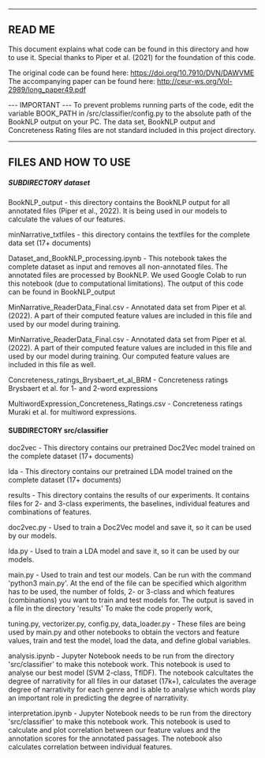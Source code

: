 ---------------------------------
READ ME
---------------------------------

This document explains what code can be found in this directory and how to use it.
Special thanks to Piper et al. (2021) for the foundation of this code.

The original code can be found here: https://doi.org/10.7910/DVN/DAWVME
The accompanying paper can be found here: http://ceur-ws.org/Vol-2989/long_paper49.pdf

--- IMPORTANT ---
To prevent problems running parts of the code, edit the variable BOOK_PATH in /src/classifier/config.py to
the absolute path of the BookNLP output on your PC. The data set, BookNLP output and Concreteness Rating files are not standard included in this project
directory.

---------------------------------
FILES AND HOW TO USE
---------------------------------

##### SUBDIRECTORY dataset

BookNLP_output - this directory contains the BookNLP output for all annotated files (Piper et al., 2022). It is being used in our models to calculate the values of our features.

minNarrative_txtfiles - this directory contains the textfiles for the complete data set (17+ documents)

Dataset\_and\_BookNLP_processing.ipynb - This notebook takes the complete dataset as input and removes all non-annotated files. The annotated files are processed by BookNLP. We used Google Colab to run this notebook (due to computational limitations). The output of this code can be found in BookNLP\_output

MinNarrative\_ReaderData_Final.csv - Annotated data set from Piper et al. (2022). A part of their computed feature values are included in this file and used by our model during training.

MinNarrative\_ReaderData_Final.csv - Annotated data set from Piper et al. (2022). A part of their computed feature values are included in this file and used by our model during training. Our computed feature values are included in this file as well.

Concreteness\_ratings\_Brysbaert\_et\_al_BRM - Concreteness ratings Brysbaert et al. for 1- and 2-word expressions

MultiwordExpression\_Concreteness\_Ratings.csv - Concreteness ratings Muraki et al. for multiword expressions.


#### SUBDIRECTORY src/classifier

doc2vec - This directory contains our pretrained Doc2Vec model trained on the complete dataset (17+ documents)

lda - This directory contains our pretrained LDA model trained on the complete dataset (17+ documents)

results - This directory contains the results of our experiments. It contains files for 2- and 3-class experiments, the baselines, individual features and combinations of features.

doc2vec.py - Used to train a Doc2Vec model and save it, so it can be used by our models.

lda.py - Used to train a LDA model and save it, so it can be used by our models.

main.py - Used to train and test our models. Can be run with the command 'python3 main.py'. At the
end of the file can be specified which algorithm has to be used, the number of folds, 2- or 3-class and which features (combinations) you want to train and test models for. The output is saved in a file in the directory 'results'
To make the code properly work,

tuning.py, vectorizer.py, config.py, data_loader.py - These files are being used by main.py and other notebooks to obtain the vectors and feature values, train and test the model, load the data, and define global variables.

analysis.ipynb - Jupyter Notebook needs to be run from the directory 'src/classifier' to make this notebook work. This notebook is used to analyse our best model (SVM 2-class, TfIDF). The notebook calcultates the degree of narrativity for all files in our dataset (17k+), calculates the average degree of narrativity for each genre and is able to analyse which words play an important role in predicting the degree of narrativity.

interpretation.ipynb - Jupyter Notebook needs to be run from the directory 'src/classifier' to make this notebook work. This notebook is used to calculate and plot correlation between our feature values and the annotation scores for the annotated passages. The notebook also calculates correlation between individual features.

